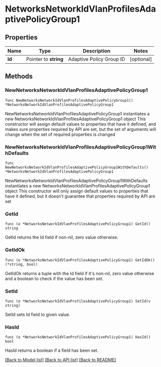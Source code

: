 # NetworksNetworkIdVlanProfilesAdaptivePolicyGroup1

## Properties

Name | Type | Description | Notes
------------ | ------------- | ------------- | -------------
**Id** | Pointer to **string** | Adaptive Policy Group ID | [optional] 

## Methods

### NewNetworksNetworkIdVlanProfilesAdaptivePolicyGroup1

`func NewNetworksNetworkIdVlanProfilesAdaptivePolicyGroup1() *NetworksNetworkIdVlanProfilesAdaptivePolicyGroup1`

NewNetworksNetworkIdVlanProfilesAdaptivePolicyGroup1 instantiates a new NetworksNetworkIdVlanProfilesAdaptivePolicyGroup1 object
This constructor will assign default values to properties that have it defined,
and makes sure properties required by API are set, but the set of arguments
will change when the set of required properties is changed

### NewNetworksNetworkIdVlanProfilesAdaptivePolicyGroup1WithDefaults

`func NewNetworksNetworkIdVlanProfilesAdaptivePolicyGroup1WithDefaults() *NetworksNetworkIdVlanProfilesAdaptivePolicyGroup1`

NewNetworksNetworkIdVlanProfilesAdaptivePolicyGroup1WithDefaults instantiates a new NetworksNetworkIdVlanProfilesAdaptivePolicyGroup1 object
This constructor will only assign default values to properties that have it defined,
but it doesn't guarantee that properties required by API are set

### GetId

`func (o *NetworksNetworkIdVlanProfilesAdaptivePolicyGroup1) GetId() string`

GetId returns the Id field if non-nil, zero value otherwise.

### GetIdOk

`func (o *NetworksNetworkIdVlanProfilesAdaptivePolicyGroup1) GetIdOk() (*string, bool)`

GetIdOk returns a tuple with the Id field if it's non-nil, zero value otherwise
and a boolean to check if the value has been set.

### SetId

`func (o *NetworksNetworkIdVlanProfilesAdaptivePolicyGroup1) SetId(v string)`

SetId sets Id field to given value.

### HasId

`func (o *NetworksNetworkIdVlanProfilesAdaptivePolicyGroup1) HasId() bool`

HasId returns a boolean if a field has been set.


[[Back to Model list]](../README.md#documentation-for-models) [[Back to API list]](../README.md#documentation-for-api-endpoints) [[Back to README]](../README.md)


